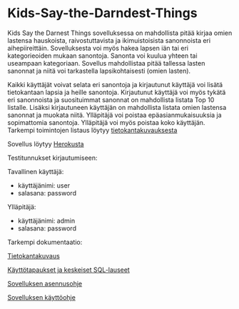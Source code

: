 # Kids-Say-the-Darndest-Things

Kids Say the Darnest Things sovelluksessa on mahdollista pitää kirjaa omien lastensa hauskoista, raivostuttavista ja ikimuistoisista sanonnoista eri aihepiireittäin. Sovelluksesta voi myös hakea lapsen iän tai eri kategorieoiden mukaan sanontoja. Sanonta voi kuulua yhteen tai useampaan kategoriaan. Sovellus mahdollistaa pitää tallessa lasten sanonnat ja niitä voi tarkastella lapsikohtaisesti (omien lasten). 

Kaikki käyttäjät voivat selata eri sanontoja ja kirjautunut käyttäjä voi lisätä tietokantaan lapsia ja heille sanontoja. Kirjautunut käyttäjä voi myös tykätä eri sanonnoista ja suosituimmat sanonnat on mahdollista listata Top 10 listalle. Lisäksi kirjautuneen käyttäjän on mahdollista listata omien lastensa sanonnat ja muokata niitä. Ylläpitäjä voi poistaa epäasianmukaisuuksia ja sopimattomia sanontoja. Ylläpitäjä voi myös poistaa koko käyttäjän. Tarkempi toimintojen listaus löytyy [tietokantakuvauksesta](https://github.com/millalin/Kids-Say-the-Darndest-Things/blob/master/documentation/tietokantakuvaus.md) 

Sovellus löytyy [Herokusta](https://kids-say-the-darndest-things.herokuapp.com/)

Testitunnukset kirjautumiseen:

Tavallinen käyttäjä:
- käyttäjänimi: user
- salasana: password

Ylläpitäjä:
- käyttäjänimi: admin
- salasana: password





Tarkempi dokumentaatio:

[Tietokantakuvaus](https://github.com/millalin/Kids-Say-the-Darndest-Things/blob/master/documentation/tietokantakuvaus.md)

[Käyttötapaukset ja keskeiset SQL-lauseet](https://github.com/millalin/Kids-Say-the-Darndest-Things/blob/master/documentation/kayttotapaukset.md)

[Sovelluksen asennusohje](https://github.com/millalin/Kids-Say-the-Darndest-Things/blob/master/documentation/asennusohje.md)

[Sovelluksen käyttöohje](https://github.com/millalin/Kids-Say-the-Darndest-Things/blob/master/documentation/kayttoohje.md)


